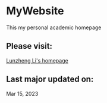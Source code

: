 # MyWebsite
This my personal academic homepage
## Please visit:
[Lunzheng Li's homepage](https://lunzhengli.site)
## Last major updated on:
Mar 15, 2023
